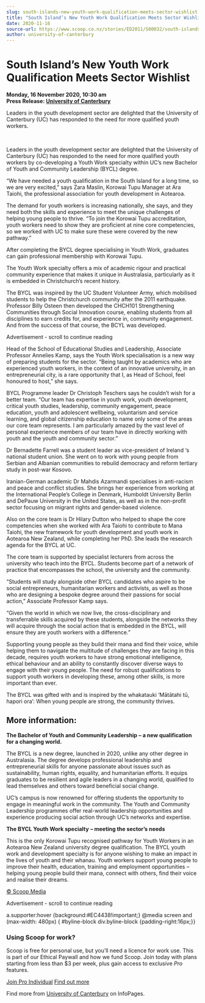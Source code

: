 ```yaml
---
slug: south-islands-new-youth-work-qualification-meets-sector-wishlist
title: "South Island’s New Youth Work Qualification Meets Sector Wishlist"
date: 2020-11-16
source-url: https://www.scoop.co.nz/stories/ED2011/S00032/south-islands-new-youth-work-qualification-meets-sector-wishlist.htm
author: university-of-canterbury
---
```

South Island’s New Youth Work Qualification Meets Sector Wishlist
=================================================================

**Monday, 16 November 2020, 10:30 am**  
**Press Release: [University of Canterbury](https://info.scoop.co.nz/University_of_Canterbury)**

Leaders in the youth development sector are delighted that the University of Canterbury (UC) has responded to the need for more qualified youth workers.

 

Leaders in the youth development sector are delighted that the University of Canterbury (UC) has responded to the need for more qualified youth workers by co-developing a Youth Work specialty within UC’s new Bachelor of Youth and Community Leadership (BYCL) degree.

“We have needed a youth qualification in the South Island for a long time, so we are very excited,” says Zara Maslin, Korowai Tupu Manager at Ara Taiohi, the professional association for youth development in Aotearoa.

The demand for youth workers is increasing nationally, she says, and they need both the skills and experience to meet the unique challenges of helping young people to thrive. “To join the Korowai Tupu accreditation, youth workers need to show they are proficient at nine core competencies, so we worked with UC to make sure these were covered by the new pathway.”

After completing the BYCL degree specialising in Youth Work, graduates can gain professional membership with Korowai Tupu.

The Youth Work specialty offers a mix of academic rigour and practical community experience that makes it unique in Australasia, particularly as it is embedded in Christchurch’s recent history.

The BYCL was inspired by the UC Student Volunteer Army, which mobilised students to help the Christchurch community after the 2011 earthquake. Professor Billy Osteen then developed the CHCH101 Strengthening Communities through Social Innovation course, enabling students from all disciplines to earn credits for, and experience in, community engagement. And from the success of that course, the BCYL was developed.

Advertisement - scroll to continue reading





Head of the School of Educational Studies and Leadership, Associate Professor Annelies Kamp, says the Youth Work specialisation is a new way of preparing students for the sector. “Being taught by academics who are experienced youth workers, in the context of an innovative university, in an entrepreneurial city, is a rare opportunity that I, as Head of School, feel honoured to host,” she says.

BYCL Programme leader Dr Christoph Teschers says he couldn’t wish for a better team. “Our team has expertise in youth work, youth development, critical youth studies, leadership, community engagement, peace education, youth and adolescent wellbeing, voluntarism and service learning, and global citizenship education to name only some of the areas our core team represents. I am particularly amazed by the vast level of personal experience members of our team have in directly working with youth and the youth and community sector.”

Dr Bernadette Farrell was a student leader as vice-president of Ireland ‘s national student union. She went on to work with young people from Serbian and Albanian communities to rebuild democracy and reform tertiary study in post-war Kosovo.

Iranian-German academic Dr Mahdis Azarmandi specialises in anti-racism and peace and conflict studies. She brings her experience from working at the International People’s College in Denmark, Humboldt University Berlin and DePauw University in the United States, as well as in the non-profit sector focusing on migrant rights and gender-based violence.

Also on the core team is Dr Hilary Dutton who helped to shape the core competencies when she worked with Ara Taiohi to contribute to Mana Taiohi, the new framework for youth development and youth work in Aotearoa New Zealand, while completing her PhD. She leads the research agenda for the BYCL at UC.

The core team is supported by specialist lecturers from across the university who teach into the BYCL. Students become part of a network of practice that encompasses the school, the university and the community.

“Students will study alongside other BYCL candidates who aspire to be social entrepreneurs, humanitarian workers and activists, as well as those who are designing a bespoke degree around their passions for social action,” Associate Professor Kamp says.

“Given the world in which we now live, the cross-disciplinary and transferrable skills acquired by these students, alongside the networks they will acquire through the social action that is embedded in the BYCL, will ensure they are youth workers with a difference.”

Supporting young people as they build their mana and find their voice, while helping them to navigate the multitude of challenges they are facing in this decade, requires youth workers to have strong emotional intelligence, ethical behaviour and an ability to constantly discover diverse ways to engage with their young people. The need for robust qualifications to support youth workers in developing these, among other skills, is more important than ever.

The BYCL was gifted with and is inspired by the whakatauki ‘Mātātahi tū, hapori ora’: When young people are strong, the community thrives.

More information:
-----------------

**The Bachelor of Youth and Community Leadership** **– a new qualification for a changing world.**

The BYCL is a new degree, launched in 2020, unlike any other degree in Australasia. The degree develops professional leadership and entrepreneurial skills for anyone passionate about issues such as sustainability, human rights, equality, and humanitarian efforts. It equips graduates to be resilient and agile leaders in a changing world, qualified to lead themselves and others toward beneficial social change.

UC’s campus is now renowned for offering students the opportunity to engage in meaningful work in the community. The Youth and Community Leadership programmes offer real-world leadership opportunities and experience producing social action through UC’s networks and expertise.

**The BYCL Youth Work specialty** **– meeting the sector’s needs**

This is the only Korowai Tupu recognised pathway for Youth Workers in an Aotearoa New Zealand university degree qualification. The BYCL youth work and development specialty is for anyone wishing to make an impact in the lives of youth and their whanau. Youth workers support young people to improve their health, education, training and employment opportunities – helping young people build their mana, connect with others, find their voice and realise their dreams.

[© Scoop Media](http://www.scoop.co.nz/about/terms.html)  

Advertisement - scroll to continue reading



a.supporter:hover {background:#EC4438!important;} @media screen and (max-width: 480px) { #byline-block div.byline-block {padding-right:16px;}}

### Using Scoop for work?

Scoop is free for personal use, but you’ll need a licence for work use. This is part of our Ethical Paywall and how we fund Scoop. Join today with plans starting from less than $3 per week, plus gain access to exclusive _Pro_ features.  
  
[Join Pro Individual](https://pro.scoop.co.nz/Individual/?from=ProIn24) [Find out more](https://pro.scoop.co.nz/using-scoop-for-work/?from=ProIn24)

Find more from [University of Canterbury](https://info.scoop.co.nz/University_of_Canterbury) on InfoPages.